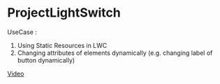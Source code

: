 # ProjectLightSwitch
UseCase : 
1. Using Static Resources in LWC
2. Changing attributes of elements dynamically (e.g. changing label of button dynamically)

[Video](https://user-images.githubusercontent.com/8774546/148041488-5381e283-0158-4b85-9373-e235ab56a7de.mov)

